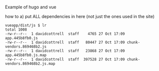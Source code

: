 Example of hugo and vue

how to
    a) put ALL dependencies in here (not just the ones used in the site)

    vueapp/dist/js $ lr
    total 1008
    -rw-r--r--  1 davidcottrell  staff    4765 27 Oct 17:09 app.445b8fb0.js
    -rw-r--r--  1 davidcottrell  staff   80447 27 Oct 17:09 chunk-vendors.869468b2.js
    -rw-r--r--  1 davidcottrell  staff   23868 27 Oct 17:09 app.445b8fb0.js.map
    -rw-r--r--  1 davidcottrell  staff  397528 27 Oct 17:09 chunk-vendors.869468b2.js.map
